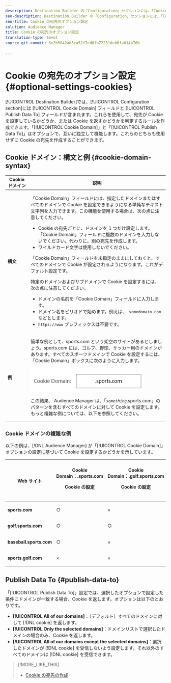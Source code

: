 ```yaml
---
description: Destination Builder の「Configuration」セクションには、「Cookie Domain」フィールドと「Publish Data To」フィールドが含まれています。これらを使用して、宛先が Cookie を設定しているかどうか、または Cookie を返すかどうかを判定するルールを作成できます。「Cookie Domain」と「Publish Data To」はオプションで、互いに独立して機能します。これらのどちらも使用せずに Cookie の宛先を作成することができます。
seo-description: Destination Builder の「Configuration」セクションには、「Cookie Domain」フィールドと「Publish Data To」フィールドが含まれています。これらを使用して、宛先が Cookie を設定しているかどうか、または Cookie を返すかどうかを判定するルールを作成できます。「Cookie Domain」と「Publish Data To」はオプションで、互いに独立して機能します。これらのどちらも使用せずに Cookie の宛先を作成することができます。
seo-title: Cookie の宛先のオプション設定
solution: Audience Manager
title: Cookie の宛先のオプション設定
translation-type: tm+mt
source-git-commit: 6e2b5842ad3ca52f7ed0fb72231deb6fa614b70b

---
```



# Cookie の宛先のオプション設定 {#optional-settings-cookies}

[!UICONTROL Destination Builder]では、[!UICONTROL Configuration section]には [!UICONTROL Cookie Domain] フィールドと [!UICONTROL Publish Data To] フィールドが含まれます。これらを使用して、宛先が Cookie を設定しているかどうか、または Cookie を返すかどうかを判定するルールを作成できます。「[!UICONTROL Cookie Domain]」と「[!UICONTROL Publish Data To]」はオプションで、互いに独立して機能します。これらのどちらも使用せずに Cookie の宛先を作成することができます。

## Cookie ドメイン：構文と例 {#cookie-domain-syntax}

<!-- cookie-destination-options.xml -->

<table id="table_4F4F7562AFEE49F8917AAE5712B5CCE4"> 
 <thead> 
  <tr> 
   <th colname="col1" class="entry"> Cookie ドメイン </th> 
   <th colname="col2" class="entry"> 説明 </th> 
  </tr>
 </thead>
 <tbody> 
  <tr> 
   <td colname="col1"> <p><b>構文</b> </p> </td> 
   <td colname="col2"> <p>「<span class="wintitle">Cookie Domain</span>」フィールドには、指定したドメインまたはすべてのドメインで Cookie を設定できるようになる単純なテキスト文字列を入力できます。この機能を使用する場合は、次の点に注意してください。 </p> <p> 
     <ul id="ul_473CB59F2C0C4B358201BE5C8B27D73D"> 
      <li id="li_4E7F4691C1B54415963F7D5AA1558C9A">Cookie の宛先ごとに、ドメインを 1 つだけ設定します。「<span class="wintitle">Cookie Domain</span>」フィールドに複数のドメインを入力しないでください。代わりに、別の<span class="wintitle">宛先</span>を作成します。 </li> 
      <li id="li_AEBF5C5F3C264C5EA4A2A6063C3F377D">ワイルドカード文字は使用しないでください。 </li> 
     </ul> </p> <p> 「<span class="wintitle">Cookie Domain</span>」フィールドを未指定のままにしておくと、すべてのドメインで Cookie が設定されるようになります。これがデフォルト設定です。 </p> <p>特定のドメインおよびサブドメインで Cookie を設定するには、次の点に注意してください。 </p> <p> 
     <ul id="ul_F25BC0D8C40641A2A5CA338E5C258435"> 
      <li id="li_E236D8DEE4F24F9BBA36074F7049C12C">ドメインの名前を「<span class="wintitle">Cookie Domain</span>」フィールドに入力します。 </li> 
      <li id="li_0471C198EE344DE5963A3C2F70B9E78B">ドメイン名をピリオドで始めます。例えば、<code>.somedomain.com</code> などとします。 </li> 
      <li id="li_73D06F2BEF45487280C2245E1F6B8ED0"><code>https://www</code> プレフィックスは不要です。 </li> 
     </ul> </p> </td> 
  </tr> 
  <tr> 
   <td colname="col1"> <p><b>例</b> </p> </td> 
   <td colname="col2"> <p>簡単な例として、sports.com という架空のサイトがあるとしましょう。sports.com には、ゴルフ、野球、サッカー用のドメインがあります。すべてのスポーツドメインで Cookie を設定するには、「<span class="wintitle">Cookie Domain</span>」ボックスに次のように入力します。 </p> <p> <img src="assets/sports-domain.png" id="image_8883477BB3B543648C97A441AD34C6DE" /> </p> <p>この結果、<span class="keyword"> Audience Manager</span> は、「<code><i>something</i></code>.sports.com」のパターンを含むすべてのドメインに対して Cookie を設定します。もっと複雑な例については、以下を参照してください。 </p> </td> 
  </tr> 
 </tbody> 
</table>

### Cookie ドメインの複雑な例

以下の例は、[!DNL Audience Manager] が「[!UICONTROL Cookie Domain]」オプションの設定に基づいて Cookie を設定するかどうかを示しています。

<table id="table_3A7B9479CDA6493FA8104D8D9841E914"> 
 <thead> 
  <tr> 
   <th colname="col1" class="entry"> Web サイト </th> 
   <th colname="col2" class="entry">Cookie Domain：.sports.com <p>Cookie の設定 </p> </th> 
   <th colname="col3" class="entry">Cookie Domain：.golf.sports.com <p>Cookie の設定 </p> </th> 
   <th colname="col4" class="entry">Cookie Domain：未指定 <p>Cookie の設定 </p> </th> 
  </tr> 
 </thead>
 <tbody> 
  <tr> 
   <td colname="col1"> <p> <b>sports.com</b> </p> </td> 
   <td colname="col2"> ○ </td> 
   <td colname="col3"> × </td> 
   <td colname="col4"> ○ </td> 
  </tr> 
  <tr> 
   <td colname="col1"> <p> <b>golf.sports.com</b> </p> </td> 
   <td colname="col2"> ○ </td> 
   <td colname="col3"> ○ </td> 
   <td colname="col4"> ○ </td> 
  </tr> 
  <tr> 
   <td colname="col1"> <p> <b>baseball.sports.com</b> </p> </td> 
   <td colname="col2"> ○ </td> 
   <td colname="col3"> × </td> 
   <td colname="col4"> ○ </td> 
  </tr> 
  <tr> 
   <td colname="col1"> <p> <b>sports.golf.com</b> </p> </td> 
   <td colname="col2"> × </td> 
   <td colname="col3"> × </td> 
   <td colname="col4"> ○ </td> 
  </tr> 
 </tbody> 
</table>

## Publish Data To {#publish-data-to}

「[!UICONTROL Publish Data To]」設定では、選択したオプションで設定した条件にドメインが一致する場合、Cookie を返します。オプションは以下のとおりです。

* **[!UICONTROL All of our domains]**：（デフォルト）すべてのドメインに対して [!DNL cookie] を返します。
* **[!UICONTROL Only the selected domains]**：ドメインリストで選択したドメインの場合のみ、Cookie を返します。
* **[!UICONTROL All of our domains except the selected domains]**：選択したドメインが [!DNL cookie] を受信しないよう設定します。それ以外のすべてのドメインは [!DNL cookie] を受信できます。

>[!MORE_LIKE_THIS]
>
>* [Cookie の宛先の作成](../../features/destinations/create-cookie-destination.md)